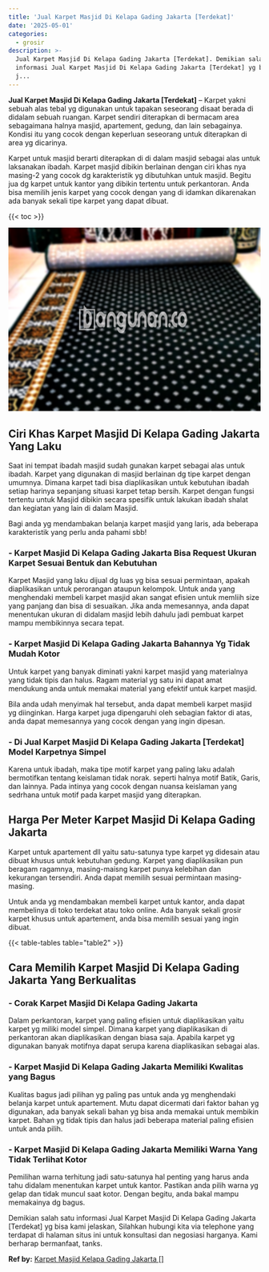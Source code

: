 ```yaml
---
title: 'Jual Karpet Masjid Di Kelapa Gading Jakarta [Terdekat]'
date: '2025-05-01'
categories:
  - grosir
description: >-
  Jual Karpet Masjid Di Kelapa Gading Jakarta [Terdekat]. Demikian salah satu
  informasi Jual Karpet Masjid Di Kelapa Gading Jakarta [Terdekat] yg bisa kami
  j...
---
```


**Jual Karpet Masjid Di Kelapa Gading Jakarta \[Terdekat\]** – Karpet yakni sebuah alas tebal yg digunakan untuk tapakan seseorang disaat berada di didalam sebuah ruangan. Karpet sendiri diterapkan di bermacam area sebagaimana halnya masjid, apartement, gedung, dan lain sebagainya. Kondisi itu yang cocok dengan keperluan seseorang untuk diterapkan di area yg dicarinya.

Karpet untuk masjid berarti diterapkan di di dalam masjid sebagai alas untuk laksanakan ibadah. Karpet masjid dibikin berlainan dengan ciri khas nya masing-2 yang cocok dg karakteristik yg dibutuhkan untuk masjid. Begitu jua dg karpet untuk kantor yang dibikin tertentu untuk perkantoran. Anda bisa memilih jenis karpet yang cocok dengan yang di idamkan dikarenakan ada banyak sekali tipe karpet yang dapat dibuat.

{{< toc >}}

![Jual Karpet Masjid Di Kelapa Gading Jakarta [Terdekat]](/images/grosir-karpet-murah-47.png)

## Ciri Khas Karpet Masjid Di Kelapa Gading Jakarta Yang Laku

Saat ini tempat ibadah masjid sudah gunakan karpet sebagai alas untuk ibadah. Karpet yang digunakan di masjid berlainan dg tipe karpet dengan umumnya. Dimana karpet tadi bisa diaplikasikan untuk kebutuhan ibadah setiap harinya sepanjang situasi karpet tetap bersih. Karpet dengan fungsi tertentu untuk Masjid dibikin secara spesifik untuk lakukan ibadah shalat dan kegiatan yang lain di dalam Masjid.

Bagi anda yg mendambakan belanja karpet masjid yang laris, ada beberapa karakteristik yang perlu anda pahami sbb!

### \- Karpet Masjid Di Kelapa Gading Jakarta Bisa Request Ukuran Karpet Sesuai Bentuk dan Kebutuhan

Karpet Masjid yang laku dijual dg luas yg bisa sesuai permintaan, apakah diaplikasikan untuk perorangan ataupun kelompok. Untuk anda yang menghendaki membeli karpet masjid akan sangat efisien untuk memliih size yang panjang dan bisa di sesuaikan. Jika anda memesannya, anda dapat menentukan ukuran di didalam masjid lebih dahulu jadi pembuat karpet mampu membikinnya secara tepat.

### \- Karpet Masjid Di Kelapa Gading Jakarta Bahannya Yg Tidak Mudah Kotor

Untuk karpet yang banyak diminati yakni karpet masjid yang materialnya yang tidak tipis dan halus. Ragam material yg satu ini dapat amat mendukung anda untuk memakai material yang efektif untuk karpet masjid.

Bila anda udah menyimak hal tersebut, anda dapat membeli karpet masjid yg diinginkan. Harga karpet juga dipengaruhi oleh sebagian faktor di atas, anda dapat memesannya yang cocok dengan yang ingin dipesan.

### \- Di Jual Karpet Masjid Di Kelapa Gading Jakarta \[Terdekat\] Model Karpetnya Simpel

Karena untuk ibadah, maka tipe motif karpet yang paling laku adalah bermotifkan tentang keislaman tidak norak. seperti halnya motif Batik, Garis, dan lainnya. Pada intinya yang cocok dengan nuansa keislaman yang sedrhana untuk motif pada karpet masjid yang diterapkan.

## Harga Per Meter Karpet Masjid Di Kelapa Gading Jakarta

Karpet untuk apartement dll yaitu satu-satunya type karpet yg didesain atau dibuat khusus untuk kebutuhan gedung. Karpet yang diaplikasikan pun beragam ragamnya, masing-maisng karpet punya kelebihan dan kekurangan tersendiri. Anda dapat memilih sesuai permintaan masing-masing.

Untuk anda yg mendambakan membeli karpet untuk kantor, anda dapat membelinya di toko terdekat atau toko online. Ada banyak sekali grosir karpet khusus untuk apartement, anda bisa memilih sesuai yang ingin dibuat.

{{< table-tables table="table2" >}}

## Cara Memilih Karpet Masjid Di Kelapa Gading Jakarta Yang Berkualitas

### \- Corak Karpet Masjid Di Kelapa Gading Jakarta

Dalam perkantoran, karpet yang paling efisien untuk diaplikasikan yaitu karpet yg miliki model simpel. Dimana karpet yang diaplikasikan di perkantoran akan diaplikasikan dengan biasa saja. Apabila karpet yg digunakan banyak motifnya dapat serupa karena diaplikasikan sebagai alas.

### \- Karpet Masjid Di Kelapa Gading Jakarta Memiliki Kwalitas yang Bagus

Kualitas bagus jadi pilihan yg paling pas untuk anda yg menghendaki belanja karpet untuk apartement. Mutu dapat dicermati dari faktor bahan yg digunakan, ada banyak sekali bahan yg bisa anda memakai untuk membikin karpet. Bahan yg tidak tipis dan halus jadi beberapa material paling efisien untuk anda pilih.

### \- Karpet Masjid Di Kelapa Gading Jakarta Memiliki Warna Yang Tidak Terlihat Kotor

Pemilihan warna terhitung jadi satu-satunya hal penting yang harus anda tahu didalam menentukan karpet untuk kantor. Pastikan anda pilih warna yg gelap dan tidak muncul saat kotor. Dengan begitu, anda bakal mampu memakainya dg bagus.

Demikian salah satu informasi Jual Karpet Masjid Di Kelapa Gading Jakarta \[Terdekat\] yg bisa kami jelaskan, Silahkan hubungi kita via telephone yang terdapat di halaman situs ini untuk konsultasi dan negosiasi harganya. Kami berharap bermanfaat, tanks.

**Ref by:**  [Karpet Masjid Kelapa Gading Jakarta []](https://id.wikipedia.org/wiki/Karpet)
